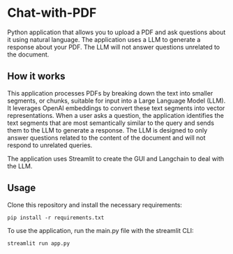 # Chat-with-PDF
Python application that allows you to upload a PDF and ask questions about it using natural language. The application uses a LLM to generate a response about your PDF. The LLM will not answer questions unrelated to the document.

## How it works
This application processes PDFs by breaking down the text into smaller segments, or chunks, suitable for input into a Large Language Model (LLM). It leverages OpenAI embeddings to convert these text segments into vector representations. When a user asks a question, the application identifies the text segments that are most semantically similar to the query and sends them to the LLM to generate a response. The LLM is designed to only answer questions related to the content of the document and will not respond to unrelated queries.

The application uses Streamlit to create the GUI and Langchain to deal with the LLM.

## Usage
Clone this repository and install the necessary requirements:

```pip install -r requirements.txt```


To use the application, run the main.py file with the streamlit CLI: 

```streamlit run app.py```
